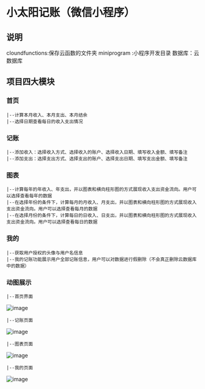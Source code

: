 # 小太阳记账（微信小程序）

## 说明
  cloundfunctions:保存云函数的文件夹
  miniprogram :小程序开发目录
  数据库：云数据库
  
## 项目四大模块
 ### 首页
    |--计算本月收入、本月支出、本月结余
    |--选择日期查看每日的收入支出情况

 ### 记账
    |--添加收入：选择收入方式、选择收入的账户、选择收入日期、填写收入金额、填写备注
    |--添加支出：选择支出方式、选择支出的账户、选择支出日期、填写支出金额、填写备注
 ### 图表
    |--计算每年的年收入、年支出，并以图表和横向柱形图的方式展现收入支出资金流向。用户可以选择查看每年的数据
    |--在选择年份的条件下，计算每月的月收入、月支出，并以图表和横向柱形图的方式展现收入支出资金流向。用户可以选择查看每月的数据
    |--在选择月份的条件下，计算每日的日收入、日支出，并以图表和横向柱形图的方式展现收入支出资金流向。用户可以选择查看每日的数据
  ### 我的
    |--获取用户授权的头像与用户名信息
    |--我的记账功能展示用户全部记账信息，用户可以对数据进行假删除（不会真正删除云数据库中的数据）
  ### 动图展示  
    |--首页界面
   ![image](https://github.com/ssyaaa/bookkpeeing/blob/master/gif/首页.gif)   
   
    |--记账页面
   ![image](https://github.com/ssyaaa/bookkpeeing/blob/master/gif/记账页.gif)   
   
    |--图表页面
   ![image](https://github.com/ssyaaa/bookkpeeing/blob/master/gif/图表页.gif)
   
    |--我的页面
   ![image](https://github.com/ssyaaa/elm/blob/master/gif/5.gif)

